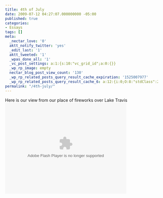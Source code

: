 ```yaml
---
title: 4th of July
date: 2009-07-12 04:27:07.000000000 -05:00
published: true
categories:
- Essays
tags: []
meta:
  _nectar_love: '0'
  aktt_notify_twitter: 'yes'
  _edit_last: '1'
  aktt_tweeted: '1'
  _wpas_done_all: '1'
  _vc_post_settings: a:1:{s:10:"vc_grid_id";a:0:{}}
  _wp_rp_image: empty
  nectar_blog_post_view_count: '130'
  _wp_rp_related_posts_query_result_cache_expiration: '1525007977'
  _wp_rp_related_posts_query_result_cache_6: a:12:{i:0;O:8:"stdClass":2:{s:7:"post_id";s:4:"4420";s:5:"score";s:18:"16.643150583502383";}i:1;O:8:"stdClass":2:{s:7:"post_id";s:3:"203";s:5:"score";s:18:"16.643150583502383";}i:2;O:8:"stdClass":2:{s:7:"post_id";s:3:"270";s:5:"score";s:18:"11.782059702383707";}i:3;O:8:"stdClass":2:{s:7:"post_id";s:4:"3120";s:5:"score";s:15:"9.5848351250419";}i:4;O:8:"stdClass":2:{s:7:"post_id";s:3:"679";s:5:"score";s:15:"9.5848351250419";}i:5;O:8:"stdClass":2:{s:7:"post_id";s:3:"647";s:5:"score";s:15:"9.5848351250419";}i:6;O:8:"stdClass":2:{s:7:"post_id";s:4:"4427";s:5:"score";s:17:"7.079309188042786";}i:7;O:8:"stdClass":2:{s:7:"post_id";s:4:"2813";s:5:"score";s:17:"7.079309188042786";}i:8;O:8:"stdClass":2:{s:7:"post_id";s:4:"2798";s:5:"score";s:17:"7.079309188042786";}i:9;O:8:"stdClass":2:{s:7:"post_id";s:4:"2795";s:5:"score";s:17:"7.079309188042786";}i:10;O:8:"stdClass":2:{s:7:"post_id";s:4:"2784";s:5:"score";s:17:"7.079309188042786";}i:11;O:8:"stdClass":2:{s:7:"post_id";s:4:"2774";s:5:"score";s:17:"7.079309188042786";}}
permalink: "/4th-july/"
---
```

Here is our view from our place of fireworks over Lake Travis<br />
<object classid="clsid:d27cdb6e-ae6d-11cf-96b8-444553540000" width="400" height="300" codebase="http://download.macromedia.com/pub/shockwave/cabs/flash/swflash.cab#version=6,0,40,0"><param name="flashvars" value="intl_lang=en-us&amp;photo_secret=ec6dd37680&amp;photo_id=3711470877" /><param name="bgcolor" value="#000000" /><param name="allowFullScreen" value="true" /><param name="src" value="http://www.flickr.com/apps/video/stewart.swf?v=71377" /><param name="allowfullscreen" value="true" /><embed type="application/x-shockwave-flash" width="400" height="300" src="http://www.flickr.com/apps/video/stewart.swf?v=71377" allowfullscreen="true" bgcolor="#000000" flashvars="intl_lang=en-us&amp;photo_secret=ec6dd37680&amp;photo_id=3711470877" /></object></p>
